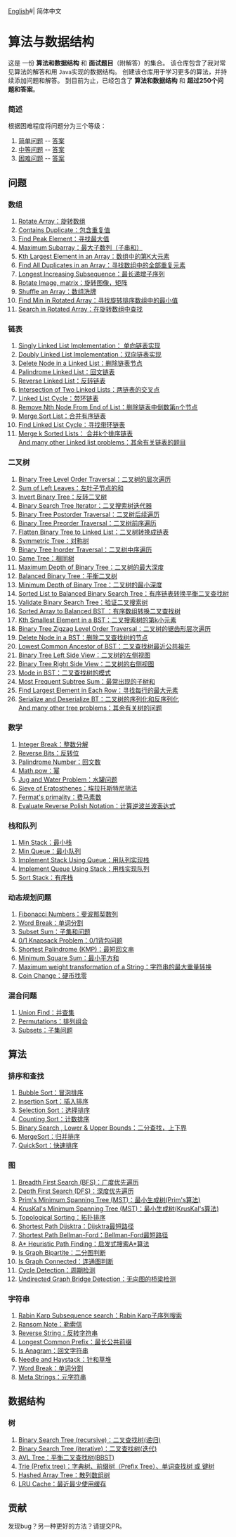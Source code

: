 [English](https://github.com/yunshuipiao/AlgoDS)#| 简体中文
# 算法与数据结构

这是 一份 **算法和数据结构** 和 **面试题目**（附解答）的集合。
该仓库包含了我对常见算法的解答和用 `Java`实现的数据结构。 
创建该仓库用于学习更多的算法，并持续添加问题和解答。
到目前为止，已经包含了 **算法和数据结构** 和 **超过250个问题和答案**。


### 简述
  
根据困难程度将问题分为三个等级：

1) [简单问题](https://github.com/sherxon/AlgoDS/blob/master/src/problems/Easy.txt) -- [答案](https://github.com/sherxon/AlgoDS/blob/master/src/problems/easy)  
2) [中等问题](https://github.com/sherxon/AlgoDS/blob/master/src/problems/Medium.txt) -- [答案](https://github.com/sherxon/AlgoDS/blob/master/src/problems/medium)  
3) [困难问题](https://github.com/sherxon/AlgoDS/blob/master/src/problems/Hard.txt) -- [答案](https://github.com/sherxon/AlgoDS/blob/master/src/problems/hard)  
       


## 问题
  
### 数组
1) [Rotate Array：旋转数组](https://github.com/sherxon/AlgoDS/blob/master/src/problems/easy/RotateArray.java)      
2) [Contains Duplicate：包含重复值](https://github.com/sherxon/AlgoDS/blob/master/src/problems/easy/ContainsDuplicate.java)  
3) [Find Peak Element：寻找最大值](https://github.com/sherxon/AlgoDS/blob/master/src/problems/medium/FindPeakElement.java)  
4) [Maximum Subarray：最大子数列（子串和）](https://github.com/sherxon/AlgoDS/blob/master/src/problems/medium/MaximumSubarray.java)  
5) [Kth Largest Element in an Array：数组中的第K大元素](https://github.com/sherxon/AlgoDS/blob/master/src/problems/medium/KthLargestElementinanArray.java)  
6) [Find All Duplicates in an Array：寻找数组中的全部重复元素](https://github.com/sherxon/AlgoDS/blob/master/src/problems/medium/FindAllDuplicatesinanArray.java)  
7) [Longest Increasing Subsequence：最长递增子序列](https://github.com/sherxon/AlgoDS/blob/master/src/problems/medium/MaxIncreasingSubsequence.java)  
8) [Rotate Image, matrix：旋转图像，矩阵](https://github.com/sherxon/AlgoDS/blob/master/src/problems/medium/RotateImage.java)  
9) [Shuffle an Array：数组洗牌](https://github.com/sherxon/AlgoDS/blob/master/src/problems/medium/ShuffleanArray.java)  
10) [Find Min in Rotated Array：寻找旋转排序数组中的最小值](https://github.com/sherxon/AlgoDS/blob/master/src/problems/medium/FindMinimuminRotatedSortedArray.java)  
11) [Search in Rotated Array：在旋转数组中查找](https://github.com/sherxon/AlgoDS/blob/master/src/problems/medium/SearchinRotatedSortedArray.java)  
  

### 链表

1) [Singly Linked List Implementation： 单向链表实现](https://github.com/sherxon/AlgoDS/blob/master/src/ds/LinkedList.java)  
1) [Doubly Linked List Implementation：双向链表实现](https://github.com/sherxon/AlgoDS/blob/master/src/ds/DoublyLinkedList.java)  
3) [Delete Node in a Linked List：删除链表节点](https://github.com/sherxon/AlgoDS/blob/master/src/problems/easy/DeleteNodeSingleLinkedList.java)  
4) [Palindrome Linked List：回文链表](https://github.com/sherxon/AlgoDS/blob/master/src/problems/easy/PalindromeLinkedList.java)  
5) [Reverse Linked List：反转链表](https://github.com/sherxon/AlgoDS/blob/master/src/problems/easy/ReverseLinkedList.java)  
6) [Intersection of Two Linked Lists：两链表的交叉点](https://github.com/sherxon/AlgoDS/blob/master/src/problems/easy/IntersectionofTwoLinkedLists.java)  
7) [Linked List Cycle：带环链表](https://github.com/sherxon/AlgoDS/blob/master/src/problems/easy/LinkedListCycle.java)  
8) [Remove Nth Node From End of List：删除链表中倒数第n个节点](https://github.com/sherxon/AlgoDS/blob/master/src/problems/easy/RemoveNthNodeFromEndofList.java)   
9) [Merge Sort List：合并有序链表](https://github.com/sherxon/AlgoDS/blob/master/src/problems/medium/SortList.java)  
10) [Find Linked List Cycle：寻找带环链表](https://github.com/sherxon/AlgoDS/blob/master/src/problems/medium/LinkedListCycle2.java)  
11) [Merge k Sorted Lists： 合并k个排序链表](https://github.com/sherxon/AlgoDS/blob/master/src/problems/medium/MergekSortedLists.java)   
 [And many other Linked list problems：其余有关链表的题目](https://github.com/sherxon/AlgoDS/tree/master/src/problems)
 
### 二叉树
1) [Binary Tree Level Order Traversal：二叉树的层次遍历](https://github.com/sherxon/AlgoDS/blob/master/src/problems/easy/BinaryTreeLevelOrderTraversal.java)  
2) [Sum of Left Leaves：左叶子节点的和](https://github.com/sherxon/AlgoDS/blob/master/src/problems/easy/SumofLeftLeaves.java)  
3) [Invert Binary Tree：反转二叉树](https://github.com/sherxon/AlgoDS/blob/master/src/problems/easy/InvertBinaryTree.java)  
4) [Binary Search Tree Iterator：二叉搜索树迭代器](https://github.com/sherxon/AlgoDS/blob/master/src/problems/medium/BinarySearchTreeIterator.java)  
5) [Binary Tree Postorder Traversal：二叉树后续遍历](https://github.com/sherxon/AlgoDS/blob/master/src/problems/hard/PostOrderTraversalTree.java)  
6) [Binary Tree Preorder Traversal：二叉树前序遍历](https://github.com/sherxon/AlgoDS/blob/master/src/problems/medium/BinaryTreePreorderTraversal.java)  
7) [Flatten Binary Tree to Linked List：二叉树转换成链表](https://github.com/sherxon/AlgoDS/blob/master/src/problems/medium/FlattenBinaryTreetoLinkedList.java)  
8) [Symmetric Tree：对称树](https://github.com/sherxon/AlgoDS/blob/master/src/problems/easy/SymmetricTree.java)  
9) [Binary Tree Inorder Traversal：二叉树中序遍历](https://github.com/sherxon/AlgoDS/blob/master/src/problems/medium/BinaryTreeInorderTraversal.java)  
10) [Same Tree：相同树](https://github.com/sherxon/AlgoDS/blob/master/src/problems/easy/SameTree.java)  
11) [Maximum Depth of Binary Tree：二叉树的最大深度](https://github.com/sherxon/AlgoDS/blob/master/src/problems/easy/MaximumDepthofBinaryTree.java)  
12) [Balanced Binary Tree：平衡二叉树](https://github.com/sherxon/AlgoDS/blob/master/src/problems/easy/BalancedBinaryTree.java)  
13) [Minimum Depth of Binary Tree：二叉树的最小深度](https://github.com/sherxon/AlgoDS/blob/master/src/problems/easy/MinimumDepthofBinaryTree.java)     
14) [Sorted List to Balanced Binary Search Tree：有序链表转换平衡二叉查找树](https://github.com/sherxon/AlgoDS/blob/master/src/problems/medium/ConvertSortedListtoBinarySearchTree.java)   
15) [Validate Binary Search Tree：验证二叉搜索树](https://github.com/sherxon/AlgoDS/blob/master/src/problems/medium/ValidateBinarySearchTree.java)  
16) [Sorted Array to Balanced BST ：有序数组转换二叉查找树](https://github.com/sherxon/AlgoDS/blob/master/src/problems/medium/ConvertSortedArraytoBinarySearchTree.java)  
17) [Kth Smallest Element in a BST：二叉搜索树的第k小元素](https://github.com/sherxon/AlgoDS/blob/master/src/problems/medium/KthSmallestElementinaBST.java)  
18) [Binary Tree Zigzag Level Order Traversal：二叉树的锯齿形层次遍历](https://github.com/sherxon/AlgoDS/blob/master/src/problems/medium/ZigZagOrderLevelTraversalBST.java)  
19) [Delete Node in a BST：删除二叉查找树的节点](https://github.com/sherxon/AlgoDS/blob/master/src/problems/medium/DeleteNodeinaBST.java)  
20) [Lowest Common Ancestor of BST：二叉查找树最近公共祖先](https://github.com/sherxon/AlgoDS/blob/master/src/problems/easy/LowestCommonAncestorBST.java)  
21) [Binary Tree Left Side View：二叉树的左侧视图](https://github.com/sherxon/AlgoDS/blob/master/src/problems/medium/BinaryTreeLeftSIdeView.java)  
22) [Binary Tree Right Side View：二叉树的右侧视图](https://github.com/sherxon/AlgoDS/blob/master/src/problems/medium/BinaryTreeRightSideView.java)  
23) [Mode in BST：二叉查找树的模式](https://github.com/sherxon/AlgoDS/blob/master/src/problems/easy/FindModeinBST.java)   
24) [Most Frequent Subtree Sum：最常出现的子树和](https://github.com/sherxon/AlgoDS/blob/master/src/problems/medium/MostFrequentSubtreeSum.java)  
25) [ Find Largest Element in Each Row：寻找每行的最大元素](https://github.com/sherxon/AlgoDS/blob/master/src/problems/medium/FindLargestElementinEachRow.java)   
26) [Serialize and Deserialize BT：二叉树的序列化和反序列化](https://github.com/sherxon/AlgoDS/blob/master/src/problems/hard/SerializeAndDeserializeBT.java)   
 [And many other tree problems：其余有关树的问题](https://github.com/sherxon/AlgoDS/tree/master/src/problems)  

### 数学
1) [Integer Break：整数分解](https://github.com/sherxon/AlgoDS/blob/master/src/problems/medium/IntegerBreak.java)  
2) [Reverse Bits：反转位](https://github.com/sherxon/AlgoDS/blob/master/src/problems/easy/ReverseBits.java)   
3) [Palindrome Number：回文数](https://github.com/sherxon/AlgoDS/blob/master/src/problems/easy/PalindromeNumber.java)  
4) [Math.pow：幂](https://github.com/sherxon/AlgoDS/blob/master/src/problems/medium/Pow.java)  
5) [Jug and Water Problem：水罐问题](https://github.com/sherxon/AlgoDS/blob/master/src/problems/medium/WaterAndJugProblem.java)  
6) [Sieve of Eratosthenes：埃拉托斯特尼筛法](https://github.com/sherxon/AlgoDS/blob/master/src/algo/numerals/SieveofEratosthenes.java)  
7) [Fermat's primality：费马素数](https://github.com/sherxon/AlgoDS/blob/master/src/algo/numerals/FermatPrimality.java)     
8) [Evaluate Reverse Polish Notation：计算逆波兰波表达式](https://github.com/sherxon/AlgoDS/blob/master/src/problems/medium/EvaluateReversePolishNotation.java)  


### 栈和队列
1) [Min Stack：最小栈](https://github.com/sherxon/AlgoDS/blob/master/src/problems/easy/MinStack.java)  
2) [Min Queue：最小队列](https://github.com/sherxon/AlgoDS/blob/master/src/problems/easy/QueuewithMinimum.java)  
3) [Implement Stack Using Queue：用队列实现栈](https://github.com/sherxon/AlgoDS/blob/master/src/problems/easy/ImplementStackUsingQueues.java)  
4) [Implement Queue Using Stack：用栈实现队列](https://github.com/sherxon/AlgoDS/blob/master/src/problems/easy/ImplementQueueusingStacks.java)
5) [Sort Stack：有序栈](https://github.com/sherxon/AlgoDS/blob/master/src/problems/medium/SortStack.java)  


### 动态规划问题
1) [Fibonacci Numbers：斐波那契数列](https://github.com/sherxon/AlgoDS/blob/master/src/algo/dp/FibonacciNumber.java)  
2) [Word Break：单词分割](https://github.com/sherxon/AlgoDS/blob/master/src/problems/medium/WordBreak.java)  
3) [Subset Sum：子集和问题](https://github.com/sherxon/AlgoDS/blob/master/src/algo/dp/SubsetSum.java)     
4) [0/1 Knapsack Problem：0/1背包问题](https://github.com/sherxon/AlgoDS/blob/master/src/algo/dp/Knapsack01.java)     
5) [Shortest Palindrome (KMP)：最短回文串](https://github.com/sherxon/AlgoDS/blob/master/src/problems/hard/ShortestPalindrome.java) 
6) [Minimum Square Sum：最小平方和](https://github.com/sherxon/AlgoDS/blob/master/src/algo/dp/MinimumSquareSum.java)
7) [Maximum weight transformation of a String：字符串的最大重量转换](https://github.com/sherxon/AlgoDS/blob/master/src/algo/dp/MaxWeightTransformation.java)
8) [Coin Change：硬币找零](https://github.com/sherxon/AlgoDS/blob/master/src/problems/medium/CoinChange.java)  


### 混合问题
1) [Union Find：并查集](https://github.com/sherxon/AlgoDS/blob/master/src/algo/UnionFind.java)  
2) [Permutations：排列组合](https://github.com/sherxon/AlgoDS/blob/master/src/problems/medium/Permutations.java)  
3) [Subsets：子集问题](https://github.com/sherxon/AlgoDS/blob/master/src/problems/medium/SubSets.java)     


 ## 算法
 
### 排序和查找   
1) [Bubble Sort：冒泡排序](https://github.com/sherxon/AlgoDS/blob/master/src/algo/sortingandsearching/BubbleSort.java)  
2) [Insertion Sort：插入排序](https://github.com/sherxon/AlgoDS/blob/master/src/algo/sortingandsearching/InsertionSort.java)  
3) [Selection Sort：选择排序](https://github.com/sherxon/AlgoDS/blob/master/src/algo/sortingandsearching/SelectionSort.java)  
4) [Counting Sort：计数排序](https://github.com/sherxon/AlgoDS/blob/master/src/algo/sortingandsearching/CountingSort.java)  
5) [Binary Search , Lower & Upper Bounds：二分查找，上下界](https://github.com/sherxon/AlgoDS/blob/master/src/algo/sortingandsearching/BinarySearch.java)  
6) [MergeSort：归并排序](https://github.com/sherxon/AlgoDS/blob/master/src/algo/sortingandsearching/MergeSort.java)  
7) [QuickSort：快速排序](https://github.com/sherxon/AlgoDS/blob/master/src/algo/sortingandsearching/QuickSort.java)  

 
### 图 
1) [Breadth First Search (BFS)：广度优先遍历](https://github.com/sherxon/AlgoDS/blob/master/src/algo/graph/BFS.java)  
2) [Depth First Search (DFS)：深度优先遍历](https://github.com/sherxon/AlgoDS/blob/master/src/algo/graph/DFS.java)  
3) [Prim's Minimum Spanning Tree (MST)：最小生成树(Prim's算法)](https://github.com/sherxon/AlgoDS/blob/master/src/algo/graph/PrimsMST.java)  
4) [KrusKal's Minimum Spanning Tree (MST)：最小生成树(KrusKal's算法)](https://github.com/sherxon/AlgoDS/blob/master/src/algo/graph/KruskalsMST.java)  
5) [Topological Sorting：拓扑排序](https://github.com/sherxon/AlgoDS/blob/master/src/algo/graph/TopologicalSorting.java)      
6) [Shortest Path Dijsktra：Dijsktra最短路径](https://github.com/sherxon/AlgoDS/blob/master/src/algo/graph/Dijsktra.java)  
7) [Shortest Path Bellman-Ford：Bellman-Ford最短路径](https://github.com/sherxon/AlgoDS/blob/master/src/algo/graph/BellmanFord.java)  
8) [A* Heuristic Path Finding：启发式搜索A*算法](https://github.com/sherxon/AlgoDS/blob/master/src/algo/graph/AStar.java)  
9) [Is Graph Bipartite：二分图判断](https://github.com/sherxon/AlgoDS/blob/master/src/algo/graph/IsBipartite.java)    
10) [Is Graph Connected：连通图判断](https://github.com/sherxon/AlgoDS/blob/master/src/algo/graph/IsConnected.java)  
11) [Cycle Detection：周期检测](https://github.com/sherxon/AlgoDS/blob/master/src/algo/graph/CycleDetection.java)  
12) [Undirected Graph Bridge Detection：无向图的桥梁检测](https://github.com/prafful1/AlgoDS/blob/master/src/algo/graph/BridgeUndirectedGraph.java)


### 字符串
1) [Rabin Karp Subsequence search：Rabin Karp子序列搜索](https://github.com/sherxon/AlgoDS/blob/master/src/algo/string/RabinKarpSubsequenceSearch.java)   
2) [Ransom Note：勒索信](https://github.com/sherxon/AlgoDS/blob/master/src/problems/easy/RansomNote.java)  
3) [Reverse String：反转字符串](https://github.com/sherxon/AlgoDS/blob/master/src/problems/easy/ReverseString.java)  
4) [Longest Common Prefix：最长公共前缀](https://github.com/sherxon/AlgoDS/blob/master/src/problems/easy/LongestCommonPrefix.java)  
5) [Is Anagram：回文字符串](https://github.com/sherxon/AlgoDS/blob/master/src/problems/easy/ValidAnagram.java)  
6) [Needle and Haystack：针和草堆](https://github.com/sherxon/AlgoDS/blob/master/src/problems/easy/ImplementstrSt.java)  
7) [Word Break：单词分割](https://github.com/sherxon/AlgoDS/blob/master/src/problems/medium/WordBreak.java)  
8) [Meta Strings：元字符串](https://github.com/sherxon/AlgoDS/blob/master/src/problems/medium/MetaStrings.java)  


## 数据结构      


### 树
1) [Binary Search Tree (recursive)：二叉查找树(递归)](https://github.com/sherxon/AlgoDS/blob/master/src/ds/BST.java)  
2) [Binary Search Tree (iterative)：二叉查找树(迭代)](https://github.com/sherxon/AlgoDS/blob/master/src/ds/BSTIterative.java)  
3) [AVL Tree：平衡二叉查找树(BBST)](https://github.com/sherxon/AlgoDS/blob/master/src/ds/AVLTree.java)    
4) [Trie (Prefix tree)：字典树、前缀树（Prefix Tree）、单词查找树 或 键树](https://github.com/sherxon/AlgoDS/blob/master/src/algo/string/Trie.java)  
5) [Hashed Array Tree：散列数组树](https://github.com/sherxon/AlgoDS/blob/master/src/ds/HashedArrayTree.java)  
6) [LRU Cache：最近最少使用缓存](https://github.com/sherxon/AlgoDS/blob/master/src/problems/hard/LRUCache.java)  


## 贡献

发现bug？另一种更好的方法？请提交PR。
 